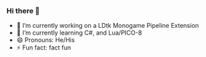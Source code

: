 ### Hi there 👋

- 🔭 I’m currently working on a LDtk Monogame Pipeline Extension
- 🌱 I’m currently learning C#, and Lua/PICO-8
- 😄 Pronouns: He/His
- ⚡ Fun fact: fact fun
